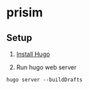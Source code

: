 # prisim

## Setup

1. [Install Hugo](https://gohugo.io/installation/)

2. Run hugo web server

```shell
hugo server --buildDrafts
```